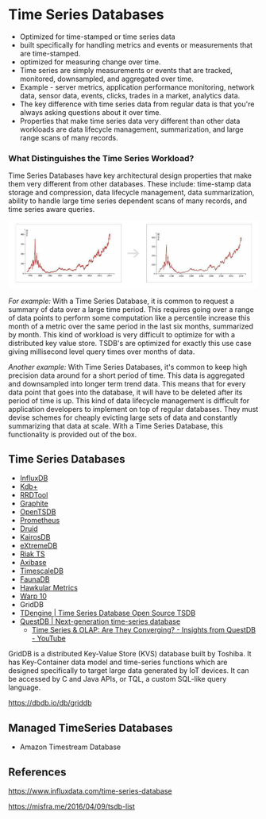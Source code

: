 # Time Series Databases

- Optimized for time-stamped or time series data
- built specifically for handling metrics and events or measurements that are time-stamped.
- optimized for measuring change over time.
- Time series are simply measurements or events that are tracked, monitored, downsampled, and aggregated over time.
- Example - server metrics, application performance monitoring, network data, sensor data, events, clicks, trades in a market, analytics data.
- The key difference with time series data from regular data is that you're always asking questions about it over time.
- Properties that make time series data very different than other data workloads are data lifecycle management, summarization, and large range scans of many records.

### What Distinguishes the Time Series Workload?

Time Series Databases have key architectural design properties that make them very different from other databases. These include: time-stamp data storage and compression, data lifecycle management, data summarization, ability to handle large time series dependent scans of many records, and time series aware queries.

![image](../../../media/Time-Series-Databases-image1.jpg)

*For example:* With a Time Series Database, it is common to request a summary of data over a large time period. This requires going over a range of data points to perform some computation like a percentile increase this month of a metric over the same period in the last six months, summarized by month. This kind of workload is very difficult to optimize for with a distributed key value store. TSDB's are optimized for exactly this use case giving millisecond level query times over months of data.

*Another example:* With Time Series Databases, it's common to keep high precision data around for a short period of time. This data is aggregated and downsampled into longer term trend data. This means that for every data point that goes into the database, it will have to be deleted after its period of time is up. This kind of data lifecycle management is difficult for application developers to implement on top of regular databases. They must devise schemes for cheaply evicting large sets of data and constantly summarizing that data at scale. With a Time Series Database, this functionality is provided out of the box.

## Time Series Databases

- [InfluxDB](https://www.influxdata.com/)
- [Kdb+](https://kx.com/discover/)
- [RRDTool](https://oss.oetiker.ch/rrdtool/)
- [Graphite](https://github.com/graphite-project/graphite-web)
- [OpenTSDB](http://opentsdb.net/)
- [Prometheus](https://prometheus.io/)
- [Druid](http://druid.io/)
- [KairosDB](https://github.com/kairosdb/kairosdb)
- [eXtremeDB](http://www.mcobject.com/extremedbfamily.shtml)
- [Riak TS](http://basho.com/products/riak-ts/)
- [Axibase](https://axibase.com/products/axibase-time-series-database/)
- [TimescaleDB](https://www.timescale.com/)
- [FaunaDB](https://fauna.com/)
- [Hawkular Metrics](http://www.hawkular.org/)
- [Warp 10](http://www.warp10.io/)
- GridDB
- [TDengine | Time Series Database Open Source TSDB](https://tdengine.com/)
- [QuestDB \| Next-generation time-series database](https://questdb.com/)
	- [Time Series & OLAP: Are They Converging? - Insights from QuestDB - YouTube](https://www.youtube.com/watch?v=zCPHA_nF3Lw&ab_channel=InfoQ)

GridDB is a distributed Key-Value Store (KVS) database built by Toshiba. It has Key-Container data model and time-series functions which are designed specifically to target large data generated by IoT devices. It can be accessed by C and Java APIs, or TQL, a custom SQL-like query language.

https://dbdb.io/db/griddb

## Managed TimeSeries Databases

- Amazon Timestream Database

## References

https://www.influxdata.com/time-series-database

https://misfra.me/2016/04/09/tsdb-list
